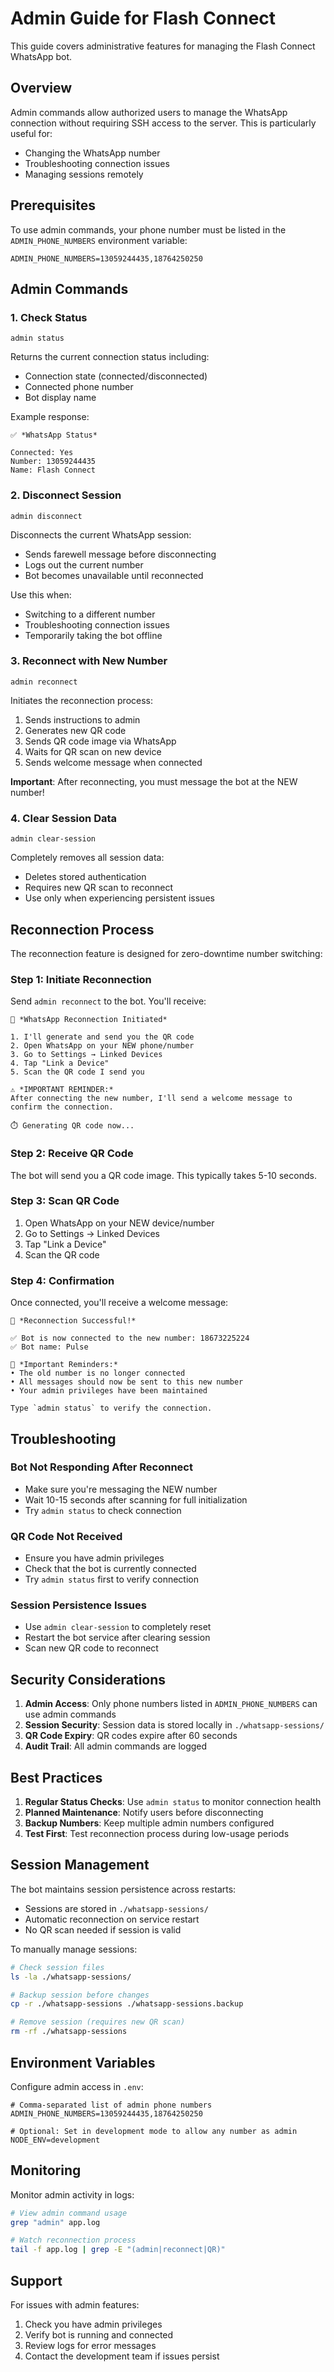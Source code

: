 # Admin Guide for Flash Connect

This guide covers administrative features for managing the Flash Connect WhatsApp bot.

## Overview

Admin commands allow authorized users to manage the WhatsApp connection without requiring SSH access to the server. This is particularly useful for:
- Changing the WhatsApp number
- Troubleshooting connection issues
- Managing sessions remotely

## Prerequisites

To use admin commands, your phone number must be listed in the `ADMIN_PHONE_NUMBERS` environment variable:

```env
ADMIN_PHONE_NUMBERS=13059244435,18764250250
```

## Admin Commands

### 1. Check Status
```
admin status
```

Returns the current connection status including:
- Connection state (connected/disconnected)
- Connected phone number
- Bot display name

Example response:
```
✅ *WhatsApp Status*

Connected: Yes
Number: 13059244435
Name: Flash Connect
```

### 2. Disconnect Session
```
admin disconnect
```

Disconnects the current WhatsApp session:
- Sends farewell message before disconnecting
- Logs out the current number
- Bot becomes unavailable until reconnected

Use this when:
- Switching to a different number
- Troubleshooting connection issues
- Temporarily taking the bot offline

### 3. Reconnect with New Number
```
admin reconnect
```

Initiates the reconnection process:
1. Sends instructions to admin
2. Generates new QR code
3. Sends QR code image via WhatsApp
4. Waits for QR scan on new device
5. Sends welcome message when connected

**Important**: After reconnecting, you must message the bot at the NEW number!

### 4. Clear Session Data
```
admin clear-session
```

Completely removes all session data:
- Deletes stored authentication
- Requires new QR scan to reconnect
- Use only when experiencing persistent issues

## Reconnection Process

The reconnection feature is designed for zero-downtime number switching:

### Step 1: Initiate Reconnection
Send `admin reconnect` to the bot. You'll receive:
```
🔄 *WhatsApp Reconnection Initiated*

1. I'll generate and send you the QR code
2. Open WhatsApp on your NEW phone/number
3. Go to Settings → Linked Devices
4. Tap "Link a Device"
5. Scan the QR code I send you

⚠️ *IMPORTANT REMINDER:*
After connecting the new number, I'll send a welcome message to confirm the connection.

⏱️ Generating QR code now...
```

### Step 2: Receive QR Code
The bot will send you a QR code image. This typically takes 5-10 seconds.

### Step 3: Scan QR Code
1. Open WhatsApp on your NEW device/number
2. Go to Settings → Linked Devices
3. Tap "Link a Device"
4. Scan the QR code

### Step 4: Confirmation
Once connected, you'll receive a welcome message:
```
🎉 *Reconnection Successful!*

✅ Bot is now connected to the new number: 18673225224
✅ Bot name: Pulse

📱 *Important Reminders:*
• The old number is no longer connected
• All messages should now be sent to this new number
• Your admin privileges have been maintained

Type `admin status` to verify the connection.
```

## Troubleshooting

### Bot Not Responding After Reconnect
- Make sure you're messaging the NEW number
- Wait 10-15 seconds after scanning for full initialization
- Try `admin status` to check connection

### QR Code Not Received
- Ensure you have admin privileges
- Check that the bot is currently connected
- Try `admin status` first to verify connection

### Session Persistence Issues
- Use `admin clear-session` to completely reset
- Restart the bot service after clearing session
- Scan new QR code to reconnect

## Security Considerations

1. **Admin Access**: Only phone numbers listed in `ADMIN_PHONE_NUMBERS` can use admin commands
2. **Session Security**: Session data is stored locally in `./whatsapp-sessions/`
3. **QR Code Expiry**: QR codes expire after 60 seconds
4. **Audit Trail**: All admin commands are logged

## Best Practices

1. **Regular Status Checks**: Use `admin status` to monitor connection health
2. **Planned Maintenance**: Notify users before disconnecting
3. **Backup Numbers**: Keep multiple admin numbers configured
4. **Test First**: Test reconnection process during low-usage periods

## Session Management

The bot maintains session persistence across restarts:
- Sessions are stored in `./whatsapp-sessions/`
- Automatic reconnection on service restart
- No QR scan needed if session is valid

To manually manage sessions:
```bash
# Check session files
ls -la ./whatsapp-sessions/

# Backup session before changes
cp -r ./whatsapp-sessions ./whatsapp-sessions.backup

# Remove session (requires new QR scan)
rm -rf ./whatsapp-sessions
```

## Environment Variables

Configure admin access in `.env`:
```env
# Comma-separated list of admin phone numbers
ADMIN_PHONE_NUMBERS=13059244435,18764250250

# Optional: Set in development mode to allow any number as admin
NODE_ENV=development
```

## Monitoring

Monitor admin activity in logs:
```bash
# View admin command usage
grep "admin" app.log

# Watch reconnection process
tail -f app.log | grep -E "(admin|reconnect|QR)"
```

## Support

For issues with admin features:
1. Check you have admin privileges
2. Verify bot is running and connected
3. Review logs for error messages
4. Contact the development team if issues persist
